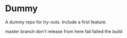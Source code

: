 Dummy
=====

A dummy repo for try-outs.
Include a first feature.


master branch don't release from here 
fail failed the build
